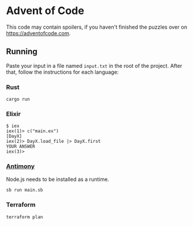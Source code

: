 # Advent of Code

This code may contain spoilers, if you haven't finished the puzzles over on
https://adventofcode.com.

## Running

Paste your input in a file named `input.txt` in the root of the project. After
that, follow the instructions for each language:

### Rust

```
cargo run
```

### Elixir

```
$ iex
iex(1)> c("main.ex")
[DayX]
iex(2)> DayX.load_file |> DayX.first
YOUR ANSWER
iex(3)>
```

### [Antimony](https://github.com/antimony-lang/antimony)

Node.js needs to be installed as a runtime.

```sh
sb run main.sb
```

### Terraform

```
terraform plan
```